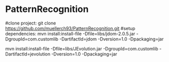 # PatternRecognition
#clone project:
git clone https://github.com/muellerch93/PatternRecognition.git
#setup dependencies:
mvn install:install-file -Dfile=libs/jdom-2.0.5.jar -DgroupId=com.customlib -DartifactId=jdom -Dversion=1.0 -Dpackaging=jar

mvn install:install-file -Dfile=libs/JEvolution.jar -DgroupId=com.customlib -DartifactId=jevolution -Dversion=1.0 -Dpackaging=jar
